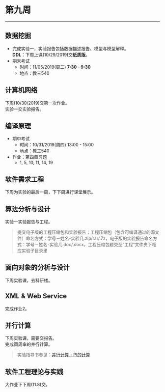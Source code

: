 # 第九周  
---  
## 数据挖掘  
- 完成实验一，实验报告包括数据描述报告、模型与模型解释。  
  **DDL**：下周上课(10/29/2019)交**纸质版**。  
- 期末考试  
  - 时间：11/05/2019(周二) **7:30 - 9:30**  
  - 地点：教三540  

## 计算机网络  
下周(10/30/2019)交第一次作业。  
实验一交实验报告。  

## 编译原理  
- 期中考试  
  - 时间：10/31/2019(周四) 13:00 - 15:00  
  - 地点：教三540  
- 作业：第四章习题  
  - 1, 5, 10, 11, 14, 19  

## 软件需求工程  
下周为实验的最后一周，下下周进行课堂展示。  

## 算法分析与设计  
实验一实验报告与工程。  
> 提交电子版的工程压缩包和实验报告；工程压缩包（包含可编译通过的源文件）命名方式：学号－姓名-实验几.zip/rar/.7z，电子版的实验报告命名方式：学号－姓名-实验几.doc/.docx，工程压缩包题交至“工程”文件夹下相应实验子目录里  

## 面向对象的分析与设计  
下周实验课，去科研楼。  

## XML & Web Service  
完成作业2。  

## 并行计算  
下周实验课，需要交报告。  
完成圆周率的并行计算。  
> 实验指导书参见：[并行计算 - PI的计算](../Attachment/并行计算pi.pdf)  

## 软件工程理论与实践  
大作业下下周(11.8)交。  